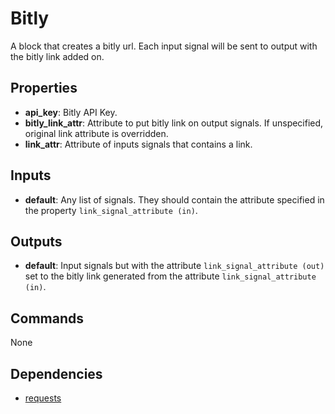 Bitly
=====

A block that creates a bitly url. Each input signal will be sent to output with the bitly link added on.

Properties
----------
- **api_key**: Bitly API Key.
- **bitly_link_attr**: Attribute to put bitly link on output signals. If unspecified, original link attribute is overridden.
- **link_attr**: Attribute of inputs signals that contains a link.

Inputs
------
- **default**: Any list of signals. They should contain the attribute specified in the property `link_signal_attribute (in)`.

Outputs
-------
- **default**: Input signals but with the attribute `link_signal_attribute (out)` set to the bitly link generated from the attribute `link_signal_attribute (in)`.

Commands
--------
None

Dependencies
------------
-   [requests](https://pypi.python.org/pypi/requests/)

